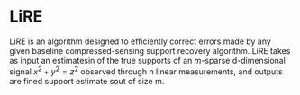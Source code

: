 # LiRE
LiRE is an algorithm designed to efficiently correct errors made by any given baseline compressed-sensing support recovery algorithm.  LiRE  takes  as  input  an estimatesin of the true supports of an $m$-sparse d-dimensional signal $x^2+y^2=z^2$ observed through n linear measurements, and outputs are fined support estimate sout of size m.
